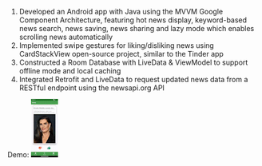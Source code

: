 1. Developed an Android app with Java using the MVVM Google Component Architecture, featuring hot news display, keyword-based news search, news saving, news sharing and lazy mode which enables scrolling news automatically
2. Implemented swipe gestures for liking/disliking news using CardStackView open-source project, similar to the Tinder app
3. Constructed a Room Database with LiveData & ViewModel to support offline mode and local caching
4. Integrated Retrofit and LiveData to request updated news data from a RESTful endpoint using the newsapi.org API

Demo:
![](https://github.com/mChen0422/Newswipe/blob/main/newswipe.gif)


